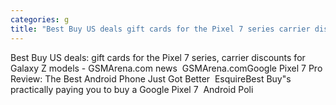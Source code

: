 ```yaml
---
categories: g
title: "Best Buy US deals gift cards for the Pixel 7 series carrier discounts for Galaxy Z models  GSMArenacom news  GSMArenacom"
---
```

Best Buy US deals: gift cards for the Pixel 7 series, carrier discounts for Galaxy Z models - GSMArena.com news&nbsp;&nbsp;GSMArena.comGoogle Pixel 7 Pro Review: The Best Android Phone Just Got Better&nbsp;&nbsp;EsquireBest Buy"s practically paying you to buy a Google Pixel 7&nbsp;&nbsp;Android Poli